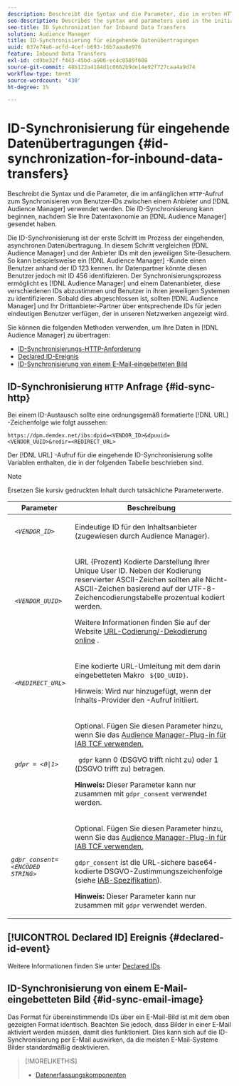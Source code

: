 ```yaml
---
description: Beschreibt die Syntax und die Parameter, die im ersten HTTP-Aufruf zum Synchronisieren von Benutzer-IDs zwischen einem Anbieter und Audience Manager verwendet werden. Die ID-Synchronisierung kann beginnen, nachdem Sie Ihre Datentaxonomie an Audience Manager gesendet haben.
seo-description: Describes the syntax and parameters used in the initial HTTP call to synchronize user IDs between a vendor and Audience Manager. ID synchronization can begin after you send your data taxonomy to Audience Manager.
seo-title: ID Synchronization for Inbound Data Transfers
solution: Audience Manager
title: ID-Synchronisierung für eingehende Datenübertragungen
uuid: 037e74a6-acfd-4cef-b693-16b7aaa8e976
feature: Inbound Data Transfers
exl-id: cd9be32f-f443-45bd-a906-ec4c8589f608
source-git-commit: 48b122a4184d1c0662b9de14e92f727caa4a9d74
workflow-type: tm+mt
source-wordcount: '430'
ht-degree: 1%

---
```


# ID-Synchronisierung für eingehende Datenübertragungen {#id-synchronization-for-inbound-data-transfers}

Beschreibt die Syntax und die Parameter, die im anfänglichen `HTTP`-Aufruf zum Synchronisieren von Benutzer-IDs zwischen einem Anbieter und [!DNL Audience Manager] verwendet werden. Die ID-Synchronisierung kann beginnen, nachdem Sie Ihre Datentaxonomie an [!DNL Audience Manager] gesendet haben.

Die ID-Synchronisierung ist der erste Schritt im Prozess der eingehenden, asynchronen Datenübertragung. In diesem Schritt vergleichen [!DNL Audience Manager] und der Anbieter IDs mit den jeweiligen Site-Besuchern. So kann beispielsweise ein [!DNL Audience Manager] -Kunde einen Benutzer anhand der ID 123 kennen. Ihr Datenpartner könnte diesen Benutzer jedoch mit ID 456 identifizieren. Der Synchronisierungsprozess ermöglicht es [!DNL Audience Manager] und einem Datenanbieter, diese verschiedenen IDs abzustimmen und Benutzer in ihren jeweiligen Systemen zu identifizieren. Sobald dies abgeschlossen ist, sollten [!DNL Audience Manager] und Ihr Drittanbieter-Partner über entsprechende IDs für jeden eindeutigen Benutzer verfügen, der in unseren Netzwerken angezeigt wird.

Sie können die folgenden Methoden verwenden, um Ihre Daten in [!DNL Audience Manager] zu übertragen:

* [ID-Synchronisierungs-HTTP-Anforderung](../../../integration/sending-audience-data/batch-data-transfer-explained/id-sync-http.md#id-sync-http)
* [Declared ID-Ereignis](../../../integration/sending-audience-data/batch-data-transfer-explained/id-sync-http.md#declared-id-event)
* [ID-Synchronisierung von einem E-Mail-eingebetteten Bild](../../../integration/sending-audience-data/batch-data-transfer-explained/id-sync-http.md#id-sync-email-image)

## ID-Synchronisierung `HTTP` Anfrage {#id-sync-http}

Bei einem ID-Austausch sollte eine ordnungsgemäß formatierte [!DNL URL] -Zeichenfolge wie folgt aussehen:

```
https://dpm.demdex.net/ibs:dpid=<VENDOR_ID>&dpuuid=<VENDOR_UUID>&redir=<REDIRECT_URL>
```

Der [!DNL URL] -Aufruf für die eingehende ID-Synchronisierung sollte Variablen enthalten, die in der folgenden Tabelle beschrieben sind.

>[!NOTE]
>
>Ersetzen Sie kursiv gedruckten Inhalt durch tatsächliche Parameterwerte.

<table id="table_EB9F4246E2A34ABB8ED06EA458EB186F"> 
 <thead> 
  <tr> 
   <th colname="col1" class="entry"> Parameter </th> 
   <th colname="col2" class="entry"> Beschreibung </th> 
  </tr> 
 </thead>
 <tbody> 
  <tr> 
   <td colname="col1"> <code> <i>&lt;VENDOR_ID&gt;</i> </code> </td> 
   <td colname="col2"> <p>Eindeutige ID für den Inhaltsanbieter (zugewiesen durch <span class="keyword"> Audience Manager</span>). </p> </td> 
  </tr> 
  <tr> 
   <td colname="col1"> <code> <i>&lt;VENDOR_UUID&gt;</i> </code> </td> 
   <td colname="col2"> <p>URL (Prozent) Kodierte Darstellung Ihrer Unique User ID. Neben der Kodierung reservierter ASCII-Zeichen sollten alle Nicht-ASCII-Zeichen basierend auf der UTF-8-Zeichencodierungstabelle prozentual kodiert werden. </p> <p>Weitere Informationen finden Sie auf der Website <a href="https://www.url-encode-decode.com" format="http" scope="external"> URL-Codierung/-Dekodierung online</a> . </p> </td> 
  </tr> 
  <tr> 
   <td colname="col1"> <code> <i>&lt;REDIRECT_URL&gt;</i> </code> </td> 
   <td colname="col2"> <p>Eine kodierte URL-Umleitung mit dem darin eingebetteten Makro <code> ${DD_UUID}</code>. </p> <p>Hinweis: Wird nur hinzugefügt, wenn der Inhalts-Provider den -Aufruf initiiert. </p> </td> 
  </tr> 
  <tr> 
   <td colname="col1"> <code> <i>gdpr = &lt;0|1&gt;</i> </code> </td> 
   <td colname="col2"> <p>Optional. Fügen Sie diesen Parameter hinzu, wenn Sie das <a href="../../../overview/data-security-and-privacy/aam-iab-plugin.md">Audience Manager-Plug-in für IAB TCF verwenden.</a></p> <p><code> gdpr</code> kann 0 (DSGVO trifft nicht zu) oder 1 (DSGVO trifft zu) betragen. </p> <p> <b>Hinweis:</b> Dieser Parameter kann nur zusammen mit <code>gdpr_consent</code> verwendet werden.</p></td> 
  </tr> 
  <tr> 
   <td colname="col1"> <code><i>gdpr_consent=&lt;ENCODED STRING&gt;</i> </code> </td> 
   <td colname="col2"> <p>Optional. Fügen Sie diesen Parameter hinzu, wenn Sie das <a href="../../../overview/data-security-and-privacy/aam-iab-plugin.md">Audience Manager-Plug-in für IAB TCF verwenden.</a></p> <p><code>gdpr_consent</code> ist die URL-sichere base64-kodierte DSGVO-Zustimmungszeichenfolge (siehe <a href="https://github.com/InteractiveAdvertisingBureau/GDPR-Transparency-and-Consent-Framework/blob/master/URL-based%20Consent%20Passing_%20Framework%20Guidance.md#specifications" format="http" scope="external"> IAB-Spezifikation</a>). </p> <p> <b>Hinweis:</b> Dieser Parameter kann nur zusammen mit <code>gdpr</code> verwendet werden.</p> </td> 
  </tr> 
 </tbody> 
</table>

## [!UICONTROL Declared ID] Ereignis {#declared-id-event}

Weitere Informationen finden Sie unter [Declared IDs](../../../features/declared-ids.md).

## ID-Synchronisierung von einem E-Mail-eingebetteten Bild {#id-sync-email-image}

Das Format für übereinstimmende IDs über ein E-Mail-Bild ist mit dem oben gezeigten Format identisch. Beachten Sie jedoch, dass Bilder in einer E-Mail aktiviert werden müssen, damit dies funktioniert. Dies kann sich auf die ID-Synchronisierung per E-Mail auswirken, da die meisten E-Mail-Systeme Bilder standardmäßig deaktivieren.

>[!MORELIKETHIS]
>
>* [Datenerfassungskomponenten](../../../reference/system-components/components-data-collection.md)
